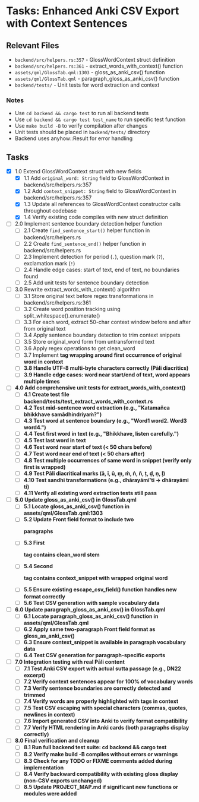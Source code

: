 # Tasks: Enhanced Anki CSV Export with Context Sentences

## Relevant Files

- `backend/src/helpers.rs:357` - GlossWordContext struct definition
- `backend/src/helpers.rs:361` - extract_words_with_context() function
- `assets/qml/GlossTab.qml:1303` - gloss_as_anki_csv() function
- `assets/qml/GlossTab.qml` - paragraph_gloss_as_anki_csv() function
- `backend/tests/` - Unit tests for word extraction and context

### Notes

- Use `cd backend && cargo test` to run all backend tests
- Use `cd backend && cargo test test_name` to run specific test function
- Use `make build -B` to verify compilation after changes
- Unit tests should be placed in `backend/tests/` directory
- Backend uses anyhow::Result for error handling

## Tasks

- [x] 1.0 Extend GlossWordContext struct with new fields
  - [x] 1.1 Add `original_word: String` field to GlossWordContext in backend/src/helpers.rs:357
  - [x] 1.2 Add `context_snippet: String` field to GlossWordContext in backend/src/helpers.rs:357
  - [x] 1.3 Update all references to GlossWordContext constructor calls throughout codebase
  - [x] 1.4 Verify existing code compiles with new struct definition

- [ ] 2.0 Implement sentence boundary detection helper function
  - [ ] 2.1 Create `find_sentence_start()` helper function in backend/src/helpers.rs
  - [ ] 2.2 Create `find_sentence_end()` helper function in backend/src/helpers.rs
  - [ ] 2.3 Implement detection for period (`.`), question mark (`?`), exclamation mark (`!`)
  - [ ] 2.4 Handle edge cases: start of text, end of text, no boundaries found
  - [ ] 2.5 Add unit tests for sentence boundary detection

- [ ] 3.0 Rewrite extract_words_with_context() algorithm
  - [ ] 3.1 Store original text before regex transformations in backend/src/helpers.rs:361
  - [ ] 3.2 Create word position tracking using split_whitespace().enumerate()
  - [ ] 3.3 For each word, extract 50-char context window before and after from original text
  - [ ] 3.4 Apply sentence boundary detection to trim context snippets
  - [ ] 3.5 Store original_word form from untransformed text
  - [ ] 3.6 Apply regex operations to get clean_word
  - [ ] 3.7 Implement <b> tag wrapping around first occurrence of original word in context
  - [ ] 3.8 Handle UTF-8 multi-byte characters correctly (Pāli diacritics)
  - [ ] 3.9 Handle edge cases: word near start/end of text, word appears multiple times

- [ ] 4.0 Add comprehensive unit tests for extract_words_with_context()
  - [ ] 4.1 Create test file backend/tests/test_extract_words_with_context.rs
  - [ ] 4.2 Test mid-sentence word extraction (e.g., "Katamañca bhikkhave samādhindriyaṁ?")
  - [ ] 4.3 Test word at sentence boundary (e.g., "Word1 word2. Word3 word4.")
  - [ ] 4.4 Test first word in text (e.g., "Bhikkhave, listen carefully.")
  - [ ] 4.5 Test last word in text
  - [ ] 4.6 Test word near start of text (< 50 chars before)
  - [ ] 4.7 Test word near end of text (< 50 chars after)
  - [ ] 4.8 Test multiple occurrences of same word in snippet (verify only first is wrapped)
  - [ ] 4.9 Test Pāli diacritical marks (ā, ī, ū, ṃ, ṁ, ṅ, ñ, ṭ, ḍ, ṇ, ḷ)
  - [ ] 4.10 Test sandhi transformations (e.g., dhārayāmī'ti → dhārayāmi ti)
  - [ ] 4.11 Verify all existing word extraction tests still pass

- [ ] 5.0 Update gloss_as_anki_csv() in GlossTab.qml
  - [ ] 5.1 Locate gloss_as_anki_csv() function in assets/qml/GlossTab.qml:1303
  - [ ] 5.2 Update Front field format to include two <p> paragraphs
  - [ ] 5.3 First <p> tag contains clean_word stem
  - [ ] 5.4 Second <p> tag contains context_snippet with <b> wrapped original word
  - [ ] 5.5 Ensure existing escape_csv_field() function handles new format correctly
  - [ ] 5.6 Test CSV generation with sample vocabulary data

- [ ] 6.0 Update paragraph_gloss_as_anki_csv() in GlossTab.qml
  - [ ] 6.1 Locate paragraph_gloss_as_anki_csv() function in assets/qml/GlossTab.qml
  - [ ] 6.2 Apply same two-paragraph Front field format as gloss_as_anki_csv()
  - [ ] 6.3 Ensure context_snippet is available in paragraph vocabulary data
  - [ ] 6.4 Test CSV generation for paragraph-specific exports

- [ ] 7.0 Integration testing with real Pāli content
  - [ ] 7.1 Test Anki CSV export with actual sutta passage (e.g., DN22 excerpt)
  - [ ] 7.2 Verify context sentences appear for 100% of vocabulary words
  - [ ] 7.3 Verify sentence boundaries are correctly detected and trimmed
  - [ ] 7.4 Verify words are properly highlighted with <b> tags in context
  - [ ] 7.5 Test CSV escaping with special characters (commas, quotes, newlines in context)
  - [ ] 7.6 Import generated CSV into Anki to verify format compatibility
  - [ ] 7.7 Verify HTML rendering in Anki cards (both paragraphs display correctly)

- [ ] 8.0 Final verification and cleanup
  - [ ] 8.1 Run full backend test suite: cd backend && cargo test
  - [ ] 8.2 Verify make build -B compiles without errors or warnings
  - [ ] 8.3 Check for any TODO or FIXME comments added during implementation
  - [ ] 8.4 Verify backward compatibility with existing gloss display (non-CSV exports unchanged)
  - [ ] 8.5 Update PROJECT_MAP.md if significant new functions or modules were added

